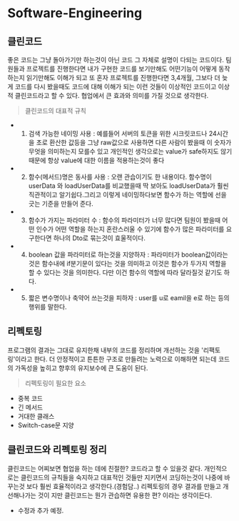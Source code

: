 # Software-Engineering
## 클린코드
좋은 코드는 그냥 돌아가기만 하는것이 아닌 코드 그 자체로 설명이 다되는 코드이다.
팀원들과 프로젝트를 진행한다면 내가 구현한 코드를 보기만해도 어떤기능이 어떻게 동작하는지 읽기만해도 이해가 되고 또 혼자 프로젝트를 진행한다면 3,4개월, 그보다 더 늦게 코드를 다시 봤을때도 코드에 대해 이해가 되는 이런 것들이 이상적인 코드이고 이상적 클린코드라고 할 수 있다. 협업에서 큰 효과와 의미를 가질 것으로 생각한다.
> 클린코드의 대표적 규칙
 * 1) 검색 가능한 네이밍 사용 : 예를들어 서버의 토큰을 위한 시크릿코드나 24시간을 초로 환산한 값등을 그냥 raw값으로 사용하면 다른 사람이 봤을때 이 숫자가 무엇을 의미하는지 모를수 있고 개인적인 생각으로는 value가 safe하지도 않기 때문에 항상 value에 대한 이름을 적용하는것이 좋다
 * 2) 함수(메서드)명은 동사를 사용 : 오랜 관습이기도 한 내용이다. 함수명이 userData 와 loadUserData를 비교했을때 딱 보아도 loadUserData가 훨씬 직관적이고 알기쉽다.그리고 이렇게 네이밍하다보면 함수가 하는 역할에 선을 긋는 기준을 만들어 준다.
 * 3) 함수가 가지는 파라미터 수 : 함수의 파라미터가 너무 많다면 팀원이 봤을때 어떤 인수가 어떤 역할을 하는지 혼란스러울 수 있기에 함수가 많은 파라미터를 요구한다면 하나의 Dto로 묶는것이 효울적이다.
 * 4) boolean 값을 파라미터로 하는것을 지양하자 : 파라미터가 boolean값이라는 것은 함수내에 if분기문이 있다는 것을 의미하고 이것은 함수가 두가지 역할을 할 수 있다는 것을 의미한다. 다만 이건 함수의 역할에 따라 달라질것 같기도 하다.
 * 5) 짧은 변수명이나 축약어 쓰는것을 피하자 : user를 u로 eamil을 e로 하는 등의 행위를 말한다.
## 리펙토링 
프로그램의 결과는 그대로 유지한채 내부의 코드를 정리하며 개선하는 것을 '리팩토링'이라고 한다.
더 안정적이고 튼튼한 구조로 만들려는 노력으로 이해하면 되는데 코드의 가독성을 높히고 향후의 유지보수에 큰 도움이 된다.
> 리펙토링이 필요한 요소
 * 중복 코드
 * 긴 메서드
 * 거대한 클래스
 * Switch-case문 지양
## 클린코드와 리펙토링 정리
클린코드는 어찌보면 협업을 하는 데에 친절한? 코드라고 할 수 있을것 같다. 개인적으로는 클린코드의 규칙들을 숙지하고 대표적인 것들만 지키면서 코딩하는것이 나중에 바꾸는것 보다 훨씬 효율적이라고 생각한다.(경험담..)
리펙토링의 경우 결과를 만들고 개선해나가는 것이 지만 클린코드는 뭔가 관습하면 유용한 편? 이라는 생각이든다.
+ 수정과 추가 예정.

